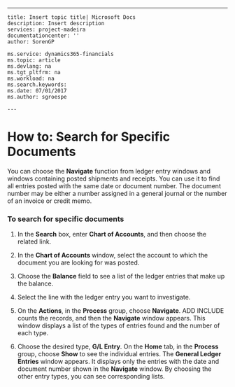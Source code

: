 ---
    title: Insert topic title| Microsoft Docs
    description: Insert description
    services: project-madeira
    documentationcenter: ''
    author: SorenGP

    ms.service: dynamics365-financials
    ms.topic: article
    ms.devlang: na
    ms.tgt_pltfrm: na
    ms.workload: na
    ms.search.keywords:
    ms.date: 07/01/2017
    ms.author: sgroespe

    ---
# How to: Search for Specific Documents
You can choose the **Navigate** function from ledger entry windows and windows containing posted shipments and receipts. You can use it to find all entries posted with the same date or document number. The document number may be either a number assigned in a general journal or the number of an invoice or credit memo.  
  
### To search for specific documents  
  
1.  In the **Search** box, enter **Chart of Accounts**, and then choose the related link.  
  
2.  In the **Chart of Accounts** window, select the account to which the document you are looking for was posted.  
  
3.  Choose the **Balance** field to see a list of the ledger entries that make up the balance.  
  
4.  Select the line with the ledger entry you want to investigate.  
  
5.  On the **Actions**, in the **Process** group, choose **Navigate**. ADD INCLUDE<!--[!INCLUDE[navnow](../../includes/navnow_md.md)]--> counts the records, and then the **Navigate** window appears. This window displays a list of the types of entries found and the number of each type.  
  
6.  Choose the desired type, **G\/L Entry**. On the **Home** tab, in the **Process** group, choose **Show** to see the individual entries. The **General Ledger Entries** window appears. It displays only the entries with the date and document number shown in the **Navigate** window. By choosing the other entry types, you can see corresponding lists.